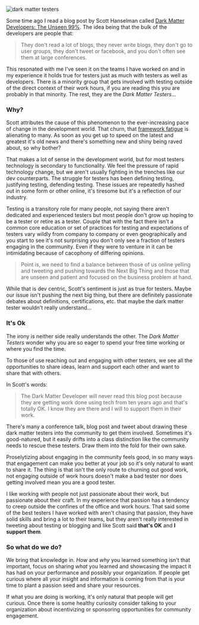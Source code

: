 ![dark matter testers](http://www.brendanconnolly.net/wp-content/uploads/2016/06/darkmatter.jpg)

Some time ago I read a blog post by Scott Hanselman called [Dark Matter Developers: The Unseen 99%](http://www.hanselman.com/blog/DarkMatterDevelopersTheUnseen99.aspx). The idea being that the bulk of the developers are people that: 

> They don't read a lot of blogs, they never write blogs, they don't go to user groups, they don't tweet or facebook, and you don't often see them at large conferences.

This resonated with me I've seen it on the teams I have worked on and in my experience it holds true for testers just as much with testers as well as developers. There is a minority group that gets involved with testing outside of the direct context of their work hours, if you are reading this you are probably in that minority. The rest, they are the *Dark Matter Testers*... 

### Why?

Scott attributes the cause of this phenomenon to the ever-increasing pace of change in the development world. That churn, that [framework fatigue](http://www.timdoherty.net/2015/12/jsconf-last-call-2015.html) is alienating to many. As soon as you get up to speed on the latest and greatest it's old news and there's something new and shiny being raved about, so why bother?

That makes a lot of sense in the development world, but for most testers technology is secondary to functionality. We feel the pressure of rapid technology change, but we aren't usually fighting in the trenches like our dev counterparts. The struggle for testers has been defining testing, justifying testing, defending testing. These issues are repeatedly hashed out in some form or other online, it's tiresome but it's a reflection of our industry. 

Testing is a transitory role for many people, not saying there aren't dedicated and experienced testers but most people don't grow up hoping to be a tester or retire as a tester. Couple that with the fact there isn't a common core education or set of practices for testing and expectations of testers vary wildly from company to company or even geographically and you start to see it's not surprising you don't only see a fraction of testers engaging in the community. Even if they were to venture in it can be intimidating because of cacophony of differing opinions.  

>Point is, we need to find a balance between those of us online yelling and tweeting and pushing towards the Next Big Thing and those that are unseen and patient and focused on the business problem at hand.

While that is dev centric, Scott's sentiment is just as true for testers. Maybe our issue isn't pushing the next big thing, but there are definitely passionate debates about definitions, certifications, etc. that maybe the dark matter tester wouldn't really understand...

### It's Ok
The irony is neither side really understands the other. The *Dark Matter Testers* wonder why you are so eager to spend your free time working or where you find the time. 

To those of use reaching out and engaging with other testers, we see all the opportunities to share ideas, learn and support each other and want to share that with others.  

In Scott's words:
>The Dark Matter Developer will never read this blog post because they are getting work done using tech from ten years ago and that's totally OK. I know they are there and I will to support them in their work.

There's many a conference talk, blog post and tweet about drawing these dark matter testers into the community to get them involved. Sometimes it's good-natured, but it easily drifts into a class distinction like the community needs to rescue these testers. Draw them into the fold for their own sake.

Proselytizing about engaging in the community feels good, in so many ways that engagement can make you better at your job so it's only natural to want to share it. The thing is that isn't the only route to churning out good work, not engaging outside of work hours doesn't make a bad tester nor does getting involved mean you are a good tester. 

I like working with people not just passionate about their work, but passionate about their craft. In my experience that passion has a tendency to creep outside the confines of the office and work hours. That said some of the best testers I have worked with aren't chasing that passion, they have solid skills and bring a lot to their teams, but they aren't really interested in tweeting about testing or blogging and like Scott said **that's OK** and **I support them**.

### So what do we do?

We bring that knowledge in. *How* and *why* you learned something isn't that important, focus on sharing *what* you learned and showcasing the impact it has had on your performance and possibly your organization. If people get curious where all your insight and information is coming from that is your time to plant a passion seed and share your resources. 

If what you are doing is working, it's only natural that people will get curious. Once there is some healthy curiosity consider talking to your organization about incentivizing or sponsoring opportunities for community engagement. 